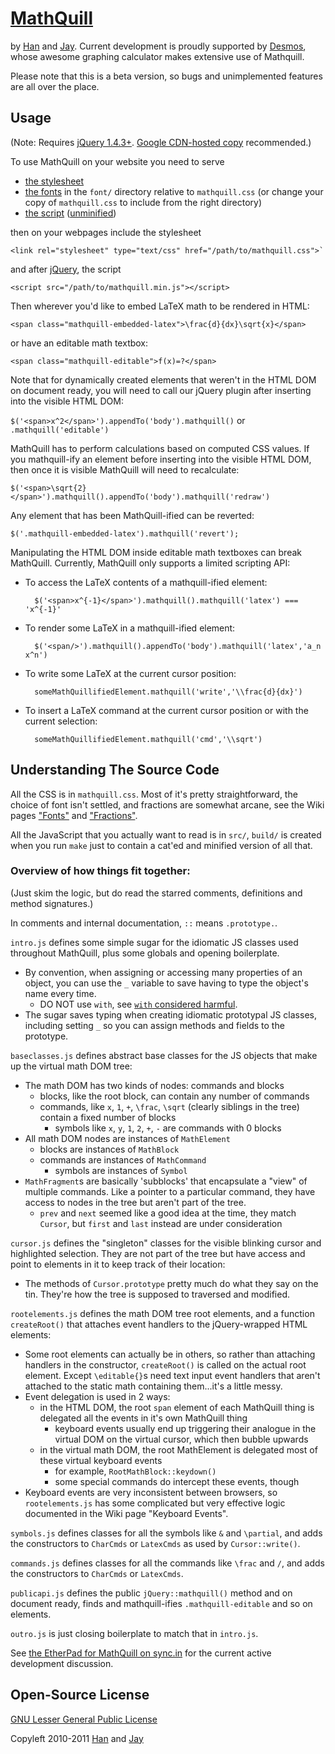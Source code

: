# [MathQuill](http://mathquill.github.com)

by [Han][] and [Jay][].  Current development is proudly supported by [Desmos][], whose awesome graphing calculator makes extensive use of Mathquill.

[Han]: http://github.com/laughinghan
[Jay]: http://github.com/jayferd
[Desmos]: http://desmos.com/

Please note that this is a beta version, so bugs and unimplemented features
are all over the place.

## Usage

(Note: Requires [jQuery 1.4.3+](http://jquery.com).
[Google CDN-hosted copy](http://code.google.com/apis/libraries/devguide.html#jquery) recommended.)

To use MathQuill on your website you need to serve

* [the stylesheet](http://mathquill.github.com/mathquill.css)
* [the fonts](http://mathquill.github.com/fonts.html) in the
`font/` directory relative to `mathquill.css` (or change your copy of
`mathquill.css` to include from the right directory)
* [the script](http://mathquill.github.com/mathquill.min.js) ([unminified](http://mathquill.github.com/mathquill.js))

then on your webpages include the stylesheet

    <link rel="stylesheet" type="text/css" href="/path/to/mathquill.css">`

and after [jQuery](http://jquery.com), the script

    <script src="/path/to/mathquill.min.js"></script>

Then wherever you'd like to embed LaTeX math to be rendered in HTML:

    <span class="mathquill-embedded-latex">\frac{d}{dx}\sqrt{x}</span>

or have an editable math textbox:

    <span class="mathquill-editable">f(x)=?</span>

Note that for dynamically created elements that weren't in the HTML DOM on
document ready, you will need to call our jQuery plugin after inserting into
the visible HTML DOM:

`$('<span>x^2</span>').appendTo('body').mathquill()` or `.mathquill('editable')`

MathQuill has to perform calculations based on computed CSS values. If you
mathquill-ify an element before inserting into the visible HTML DOM, then once
it is visible MathQuill will need to recalculate:

    $('<span>\sqrt{2}</span>').mathquill().appendTo('body').mathquill('redraw')

Any element that has been MathQuill-ified can be reverted:

    $('.mathquill-embedded-latex').mathquill('revert');

Manipulating the HTML DOM inside editable math textboxes can break MathQuill.
Currently, MathQuill only supports a limited scripting API:

* To access the LaTeX contents of a mathquill-ified element:

        $('<span>x^{-1}</span>').mathquill().mathquill('latex') === 'x^{-1}'

* To render some LaTeX in a mathquill-ified element:

        $('<span/>').mathquill().appendTo('body').mathquill('latex','a_n x^n')

* To write some LaTeX at the current cursor position:

        someMathQuillifiedElement.mathquill('write','\\frac{d}{dx}')

* To insert a LaTeX command at the current cursor position or with the current selection:

        someMathQuillifiedElement.mathquill('cmd','\\sqrt')

## Understanding The Source Code

All the CSS is in `mathquill.css`. Most of it's pretty straightforward, the
choice of font isn't settled, and fractions are somewhat arcane, see the Wiki
pages ["Fonts"](http://github.com/laughinghan/mathquill/wiki/Fonts) and
["Fractions"](http://github.com/laughinghan/mathquill/wiki/Fractions).

All the JavaScript that you actually want to read is in `src/`, `build/` is
created when you run `make` just to contain a cat'ed and minified version of
all that.

### Overview of how things fit together:

(Just skim the logic, but do read the starred comments, definitions and method
signatures.)

In comments and internal documentation, `::` means `.prototype.`.

`intro.js` defines some simple sugar for the idiomatic JS classes used
throughout MathQuill, plus some globals and opening boilerplate.

* By convention, when assigning or accessing many properties of an object,
  you can use the `_` variable to save having to type the object's name every
  time.
    - DO NOT use `with`, see
      [`with` considered harmful](http://crockford.com/with.html).
* The sugar saves typing when creating idiomatic prototypal JS classes,
  including setting `_` so you can assign methods and fields to the prototype.

`baseclasses.js` defines abstract base classes for the JS objects that make up
the virtual math DOM tree:

* The math DOM has two kinds of nodes: commands and blocks
    - blocks, like the root block, can contain any number of commands
    - commands, like `x`, `1`, `+`, `\frac`, `\sqrt` (clearly siblings in the
      tree) contain a fixed number of blocks
        + symbols like `x`, `y`, `1`, `2`, `+`, `-` are commands with 0 blocks
* All math DOM nodes are instances of `MathElement`
    - blocks are instances of `MathBlock`
    - commands are instances of `MathCommand`
        + symbols are instances of `Symbol`
* `MathFragment`s are basically 'subblocks' that encapsulate a "view" of
  multiple commands. Like a pointer to a particular command, they have access
  to nodes in the tree but aren't part of the tree.
    - `prev` and `next` seemed like a good idea at the time, they match
      `Cursor`, but `first` and `last` instead are under consideration

`cursor.js` defines the "singleton" classes for the visible blinking
cursor and highlighted selection. They are not part of the tree but have
access and point to elements in it to keep track of their location:

* The methods of `Cursor.prototype` pretty much do what they say on the tin.
  They're how the tree is supposed to traversed and modified.

`rootelements.js` defines the math DOM tree root elements, and a function
`createRoot()` that attaches event handlers to the jQuery-wrapped HTML elements:

* Some root elements can actually be in others, so rather than attaching
  handlers in the constructor, `createRoot()` is called on the actual root
  element. Except `\editable{}`s need text input event handlers that aren't
  attached to the static math containing them...it's a little messy.
* Event delegation is used in 2 ways:
  - in the HTML DOM, the root `span` element of each MathQuill thing is
    delegated all the events in it's own MathQuill thing
    + keyboard events usually end up triggering their analogue in the virtual
      DOM on the virtual cursor, which then bubble upwards
  - in the virtual math DOM, the root MathElement is delegated most of these
    virtual keyboard events
    + for example, `RootMathBlock::keydown()`
    + some special commands do intercept these events, though
* Keyboard events are very inconsistent between browsers, so `rootelements.js`
  has some complicated but very effective logic documented in the Wiki page
  "Keyboard Events".

`symbols.js` defines classes for all the symbols like `&` and `\partial`, and
adds the constructors to `CharCmds` or `LatexCmds` as used by `Cursor::write()`.

`commands.js` defines classes for all the  commands like `\frac` and `/`, and
adds the constructors to `CharCmds` or `LatexCmds`.

`publicapi.js` defines the public `jQuery::mathquill()` method and on document
ready, finds and mathquill-ifies `.mathquill-editable` and so on elements.

`outro.js` is just closing boilerplate to match that in `intro.js`.

See [the EtherPad for MathQuill on sync.in](http://sync.in/mathquill) for
the current active development discussion.

## Open-Source License

[GNU Lesser General Public License](http://www.gnu.org/licenses/lgpl.html)

Copyleft 2010-2011 [Han](http://github.com/laughinghan) and [Jay](http://github.com/jayferd)
